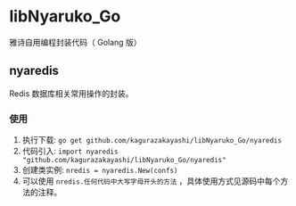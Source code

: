 # libNyaruko_Go
雅诗自用编程封装代码（ Golang 版）

## nyaredis
Redis 数据库相关常用操作的封装。

### 使用
1. 执行下载: `go get github.com/kagurazakayashi/libNyaruko_Go/nyaredis`
2. 代码引入: `import nyaredis "github.com/kagurazakayashi/libNyaruko_Go/nyaredis"`
3. 创建类实例: `nredis = nyaredis.New(confs)`
4. 可以使用 `nredis.任何代码中大写字母开头的方法` ，具体使用方式见源码中每个方法的注释。